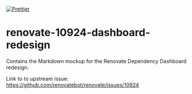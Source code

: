 [![Prettier](https://github.com/HonkingGoose/renovate-10924-dashboard-redesign/actions/workflows/prettier.yml/badge.svg)](https://github.com/HonkingGoose/renovate-10924-dashboard-redesign/actions/workflows/prettier.yml)

# renovate-10924-dashboard-redesign

Contains the Markdown mockup for the Renovate Dependency Dashboard redesign.

Link to to upstream issue: https://github.com/renovatebot/renovate/issues/10924
